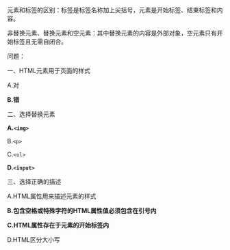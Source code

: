元素和标签的区别：标签是标签名称加上尖括号，元素是开始标签、结束标签和内容。

非替换元素、替换元素和空元素：其中替换元素的内容是外部对象，空元素只有开始标签且无需自闭合。

问题：

一、HTML元素用于页面的样式

A.对

**B.错**

二、选择替换元素

**A.`<img>`**

B.`<p>`

C.`<ul>`

**D.`<input>`**

三、选择正确的描述

A.HTML属性用来描述元素的样式

**B.包含空格或特殊字符的HTML属性值必须包含在引号内**

**C.HTML属性存在于元素的开始标签内**

D.HTML区分大小写
